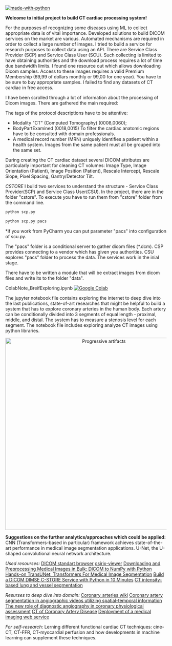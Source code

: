 [![made-with-python](https://img.shields.io/badge/Made%20with-Python-1f425f.svg)](https://www.python.org/)

**Welcome to initial project to build CT cardiac processing system!**

For the purposes of recognizing some diseases using ML to collect appropriate data is of vital importance. Developed solutions to build DICOM services on the market are various. Automated mechanisms are required in order to collect a large number of images. I tried to build a service for research purposes to collect data using an API. There are Service Class Provider (SCP) and Service Class User (SCU). Such collecting is limited to have obtaining authorities and the download process requires a lot of time due bandwidth limits. I found one resource out which allows downloading Dicom samples. Access to these images requires a valid Premium Membership (69,99 of dollars monthly or 99,00 for one year). You have to be sure to buy appropriate samples. I failed to find any datasets of CT cardiac in free access.

I have been scrolled through a lot of information about the processing of Dicom images. There are gathered the main required:

The tags of the protocol descriptions have to be attentive:
- Modality "CT" (Computed Tomography) (0008,0060);
- BodyPartExamined (0018,0015) To filter the cardiac anatomic regions have to be consulted with domain professionals.
- A medical record number (MRN) uniquely identifies a patient within a health system. Images from the same patient must all be grouped into the same set.

During creating the CT cardiac dataset several DICOM attributes are particularly important for cleaning CT volumes:
Image Type, Image Orientation (Patient), Image Position (Patient), Rescale Intercept,
Rescale Slope, Pixel Spacing, Gantry/Detector Tilt.

*CSTORE*
I build two services to understand the structure - Service Class Provider(SCP)
and Service Class User(CSU). 
In the project, there are in the folder "cstore". 
To execute you have to run them from "cstore" folder from the command line.

```bash
python scp.py
```
```bash
python scp.py pacs
```

*if you work from PyCharm you can put parameter "pacs" into configuration of scu.py.

The "pacs" folder is a conditional server to gather dicom files (*.dcm).
CSP provides connecting to a vendor which has given you authorities.
CSU explores "pacs" folder to process the data.
The services work in the inial stage.

There have to be written a module that will be extract images from dicom files and write its to the folder "data".

ColabNote_BreifExploring.ipynb 
[![Google Colab](https://colab.research.google.com/assets/colab-badge.svg)](https://colab.research.google.com/drive/1RJgGuZuuhro2SsXGHnjpkqaf3AFs8Q7_?usp=sharing)

The jupyter notebook file contains exploring the internet to deep dive into the last publications, 
state-of-art researches that might be helpful to build a system that has to explore coronary arteries in the human body. 
Each artery can be conditionally divided into 3 segments of equal length - proximal, middle, and distal. 
The system has to measure a stenosis level for each segment. 
The notebook file includes exploring analyze CT images using python libraries.

<p align="center">
  <a href="https://faculty.washington.edu/jeff8rob/trauma-radiology-reference-resource/2-vascular/coronary-artery-segments/">
    <img style="width: 600px; overflow: hidden;" src="https://faculty.washington.edu/jeff8rob/wordpress/wp-content/uploads/2017/03/Coronary-artery-segments-1024x577.jpg" alt="Progressive artifacts">
  </a>
</p>

**Suggestions on the further analytics/approaches which could be applied:**
CNN (Transformers-based in particular) framework achieves state-of-the-art performance in medical image segmentation applications. 
U-Net, the U-shaped convolutional neural network architecture.

*Used resourses:*
[DICOM standart browser](https://dicom.innolitics.com/ciods/cr-image/general-series/00080060)
[osirix-viewer](https://www.osirix-viewer.com/resources/dicom-image-library/)
[Downloading and Preprocessing Medical Images in Bulk: DICOM to NumPy with Python](https://glassboxmedicine.com/2021/02/16/downloading-and-preprocessing-medical-images-in-bulk-dicom-to-numpy-with-python/)
[Hands-on TransUNet: Transformers For Medical Image Segmentation](https://analyticsindiamag.com/hands-on-transunet-transformers-for-medical-image-segmentation/)
[Build a DICOM DIMSE C-STORE Service with Python in 10 Minutes](https://www.voltron.studio/article/build-a-dicom-dimse-c-store-service-with-python)
[CT intensity-based lung and vessel segmentation](https://github.com/black0017/ct-intensity-segmentation)

*Resurses to deep dive into domain:*
[Coronary_arteries wiki](https://en.wikipedia.org/wiki/Coronary_arteries)
[Coronary artery segmentation in angiographic videos utilizing spatial-temporal information](https://bmcmedimaging.biomedcentral.com/articles/10.1186/s12880-020-00509-9)
[The new role of diagnostic angiography in coronary physiological assessment](https://heart.bmj.com/content/early/2021/02/10/heartjnl-2020-318289)
[CT of Coronary Artery Disease](https://pubs.rsna.org/doi/10.1148/radiol.2532081738)
[Deployment of a medical imaging web service](https://www.digihunch.com/2020/11/medical-imaging-web-server-deployment-pipeline/)

*For self-research:*
Lerning different functional cardiac CT techniques: cine-CT, CT-FFR, CT-myocardial perfusion 
and how developments in machine learning can supplement these techniques.